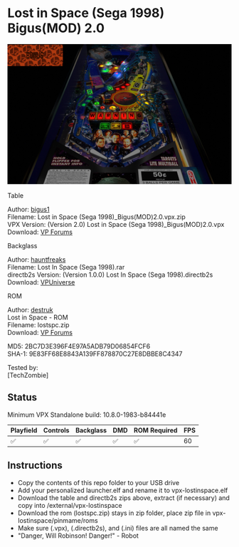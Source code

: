 # Lost in Space (Sega 1998) Bigus(MOD) 2.0

![Table Preview](../../images/vpx-lostinspace-preview.jpg)

Table

Author: [bigus1](https://www.vpforums.org/index.php?showuser=107629)  
Filename:  Lost in Space (Sega 1998)_Bigus(MOD)2.0.vpx.zip  
VPX Version: (Version 2.0) Lost in Space (Sega 1998)_Bigus(MOD)2.0.vpx  
Download: [VP Forums](https://www.vpforums.org/index.php?app=downloads&showfile=14812)

Backglass

Author: [hauntfreaks](https://www.vpforums.org/index.php?showuser=73849)  
Filename: Lost In Space (Sega 1998).rar  
directb2s Version: (Version 1.0.0) Lost In Space (Sega 1998).directb2s  
Download: [VPUniverse](https://vpuniverse.com/files/file/19526-lost-in-space-sega-1998-b2s-full-dmd/?tab=comments)

ROM

Author: [destruk](https://www.vpforums.org/index.php?showuser=5)  
Lost in Space - ROM  
Filename: lostspc.zip  
Download: [VP Forums](https://www.vpforums.org/index.php?app=downloads&showfile=183)

MD5: 2BC7D3E396F4E97A5ADB79D06854FCF6  
SHA-1: 9E83FF68E8843A139FF878870C27E8DBBE8C4347
  
Tested by:  
[TechZombie]

## Status 

Minimum VPX Standalone build: 10.8.0-1983-b84441e

| Playfield | Controls | Backglass | DMD | ROM Required | FPS | 
|-----------|----------|-----------|-----|--------------|-----|
| :white_check_mark: | :white_check_mark: | :white_check_mark: | :white_check_mark: | :white_check_mark: | 60 |

## Instructions

- Copy the contents of this repo folder to your USB drive
- Add your personalized launcher.elf and rename it to vpx-lostinspace.elf
- Download the table and directb2s zips above, extract (if necessary) and copy into /external/vpx-lostinspace
- Download the rom (lostspc.zip) stays in zip folder, place zip file in vpx-lostinspace/pinmame/roms
- Make sure (.vpx), (.directb2s), and (.ini) files are all named the same
- "Danger, Will Robinson! Danger!" - Robot
